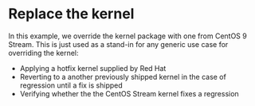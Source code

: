 # Replace the kernel

In this example, we override the kernel package with one from
CentOS 9 Stream.  This is just used as a stand-in for any
generic use case for overriding the kernel:

 - Applying a hotfix kernel supplied by Red Hat
 - Reverting to a another previously shipped kernel in
   the case of regression until a fix is shipped
 - Verifying whether the the CentOS Stream kernel fixes
   a regression
